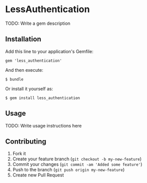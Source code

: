 # LessAuthentication

TODO: Write a gem description

## Installation

Add this line to your application's Gemfile:

    gem 'less_authentication'

And then execute:

    $ bundle

Or install it yourself as:

    $ gem install less_authentication

## Usage

TODO: Write usage instructions here

## Contributing

1. Fork it
2. Create your feature branch (`git checkout -b my-new-feature`)
3. Commit your changes (`git commit -am 'Added some feature'`)
4. Push to the branch (`git push origin my-new-feature`)
5. Create new Pull Request
